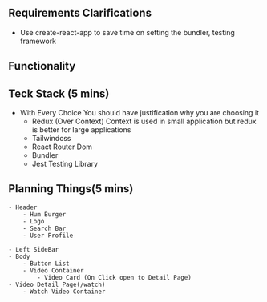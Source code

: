 ## Requirements Clarifications
- Use create-react-app to save time on setting the bundler, testing framework

## Functionality 
## Teck Stack (5 mins)
- With Every Choice You should have justification why you are choosing it
    - Redux (Over Context) Context is used in small application but redux is better for large applications
    - Tailwindcss
    - React Router Dom
    - Bundler
    - Jest Testing Library

## Planning Things(5 mins)
    - Header
        - Hum Burger
        - Logo
        - Search Bar
        - User Profile

    - Left SideBar
    - Body
        - Button List
        - Video Container 
            - Video Card (On Click open to Detail Page)
    - Video Detail Page(/watch)
        - Watch Video Container


